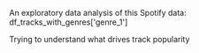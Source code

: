 An exploratory data analysis of this Spotify data: df_tracks_with_genres['genre_1']

Trying to understand what drives track popularity